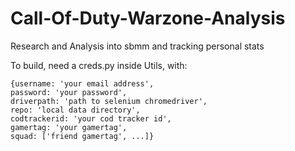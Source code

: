 # Call-Of-Duty-Warzone-Analysis
Research and Analysis into sbmm and tracking personal stats


To build, need a creds.py inside Utils, with:

    {username: 'your email address',
    password: 'your password',
    driverpath: 'path to selenium chromedriver',
    repo: 'local data directory',
    codtrackerid: 'your cod tracker id',
    gamertag: 'your gamertag',
    squad: ['friend gamertag', ...]}
